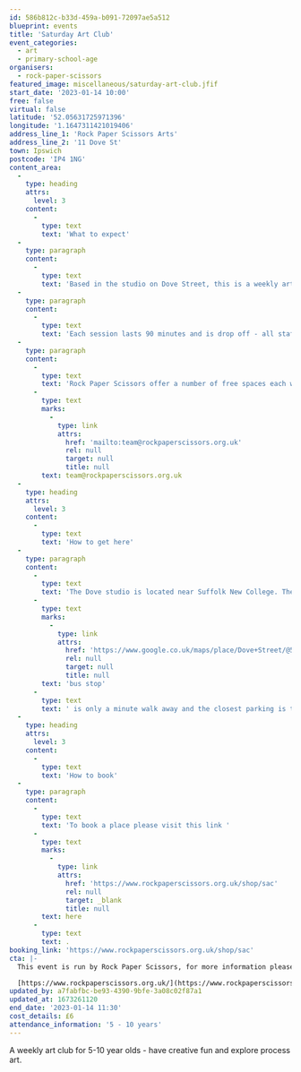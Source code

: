 ```yaml
---
id: 586b812c-b33d-459a-b091-72097ae5a512
blueprint: events
title: 'Saturday Art Club'
event_categories:
  - art
  - primary-school-age
organisers:
  - rock-paper-scissors
featured_image: miscellaneous/saturday-art-club.jfif
start_date: '2023-01-14 10:00'
free: false
virtual: false
latitude: '52.05631725971396'
longitude: '1.1647311421019406'
address_line_1: 'Rock Paper Scissors Arts'
address_line_2: '11 Dove St'
town: Ipswich
postcode: 'IP4 1NG'
content_area:
  -
    type: heading
    attrs:
      level: 3
    content:
      -
        type: text
        text: 'What to expect'
  -
    type: paragraph
    content:
      -
        type: text
        text: 'Based in the studio on Dove Street, this is a weekly art club for 5-10-year olds, having creative fun and exploring process art.'
  -
    type: paragraph
    content:
      -
        type: text
        text: 'Each session lasts 90 minutes and is drop off - all staff are DBS checked and paediatric first aid qualified, along with safeguarding training. If you would like to see any of these policies, please ask.'
  -
    type: paragraph
    content:
      -
        type: text
        text: 'Rock Paper Scissors offer a number of free spaces each week via our community partners, the price you pay goes towards subsidising these - if you want to find out more, email '
      -
        type: text
        marks:
          -
            type: link
            attrs:
              href: 'mailto:team@rockpaperscissors.org.uk'
              rel: null
              target: null
              title: null
        text: team@rockpaperscissors.org.uk
  -
    type: heading
    attrs:
      level: 3
    content:
      -
        type: text
        text: 'How to get here'
  -
    type: paragraph
    content:
      -
        type: text
        text: 'The Dove studio is located near Suffolk New College. The closest '
      -
        type: text
        marks:
          -
            type: link
            attrs:
              href: 'https://www.google.co.uk/maps/place/Dove+Street/@52.0564079,1.1642675,19.92z/data=!4m12!1m6!3m5!1s0x47d99f35294949e1:0x9c13a67991806071!2sRock+Paper+Scissors+Arts!8m2!3d52.0562172!4d1.1647077!3m4!1s0x47d99f804eaffb61:0x713cff901aa263c9!8m2!3d52.056492!4d1.164362'
              rel: null
              target: null
              title: null
        text: 'bus stop'
      -
        type: text
        text: ' is only a minute walk away and the closest parking is the College Car Park which is free after 18:00 on weekdays. '
  -
    type: heading
    attrs:
      level: 3
    content:
      -
        type: text
        text: 'How to book'
  -
    type: paragraph
    content:
      -
        type: text
        text: 'To book a place please visit this link '
      -
        type: text
        marks:
          -
            type: link
            attrs:
              href: 'https://www.rockpaperscissors.org.uk/shop/sac'
              rel: null
              target: _blank
              title: null
        text: here
      -
        type: text
        text: .
booking_link: 'https://www.rockpaperscissors.org.uk/shop/sac'
cta: |-
  This event is run by Rock Paper Scissors, for more information please get in touch via:

  [https://www.rockpaperscissors.org.uk/](https://www.rockpaperscissors.org.uk/)
updated_by: a7fabfbc-be93-4390-9bfe-3a08c02f87a1
updated_at: 1673261120
end_date: '2023-01-14 11:30'
cost_details: £6
attendance_information: '5 - 10 years'
---
```

A weekly art club for 5-10 year olds - have creative fun and explore process art.